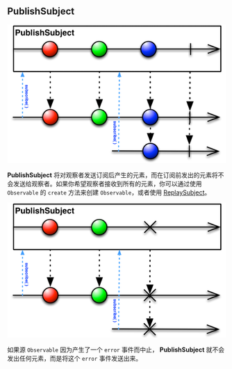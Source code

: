 ## PublishSubject

![](/assets/ObservableAndObserver/PublishSubject.png)

**PublishSubject** 将对观察者发送订阅后产生的元素，而在订阅前发出的元素将不会发送给观察者。如果你希望观察者接收到所有的元素，你可以通过使用 `Observable` 的 `create` 方法来创建 `Observable`，或者使用 [ReplaySubject]。

![](/assets/ObservableAndObserver/PublishSubject1.png)

如果源 `Observable` 因为产生了一个 `error` 事件而中止， **PublishSubject** 就不会发出任何元素，而是将这个 `error` 事件发送出来。

[ReplaySubject]:replay_subject.md
